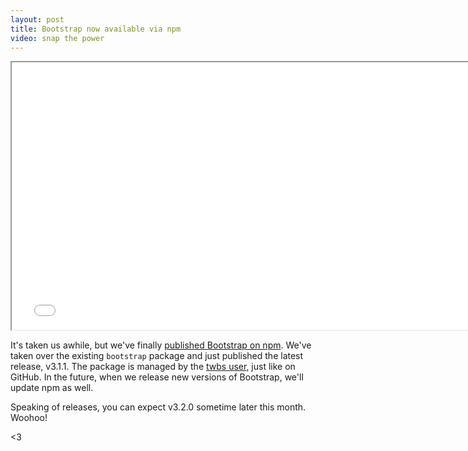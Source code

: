 ```yaml
---
layout: post
title: Bootstrap now available via npm
video: snap the power
---
```


<div class="embed-responsive embed-responsive-16by9">
  <iframe class="embed-responsive-item" src="//www.youtube.com/embed/z33tH-JdPDg?rel=0" width="760" height="428" allowfullscreen></iframe>
</div>

It's taken us awhile, but we've finally [published Bootstrap on npm](https://www.npmjs.org/package/bootstrap). We've taken over the existing `bootstrap` package and just published the latest release, v3.1.1. The package is managed by the [twbs user](https://npmjs.org/~twbs), just like on GitHub. In the future, when we release new versions of Bootstrap, we'll update npm as well.

Speaking of releases, you can expect v3.2.0 sometime later this month. Woohoo!

<3
